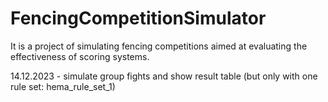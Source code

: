 # FencingCompetitionSimulator

It is a project of simulating fencing competitions aimed at evaluating the effectiveness of scoring systems.

14.12.2023 - simulate group fights and show result table (but only with one rule set: hema_rule_set_1)
